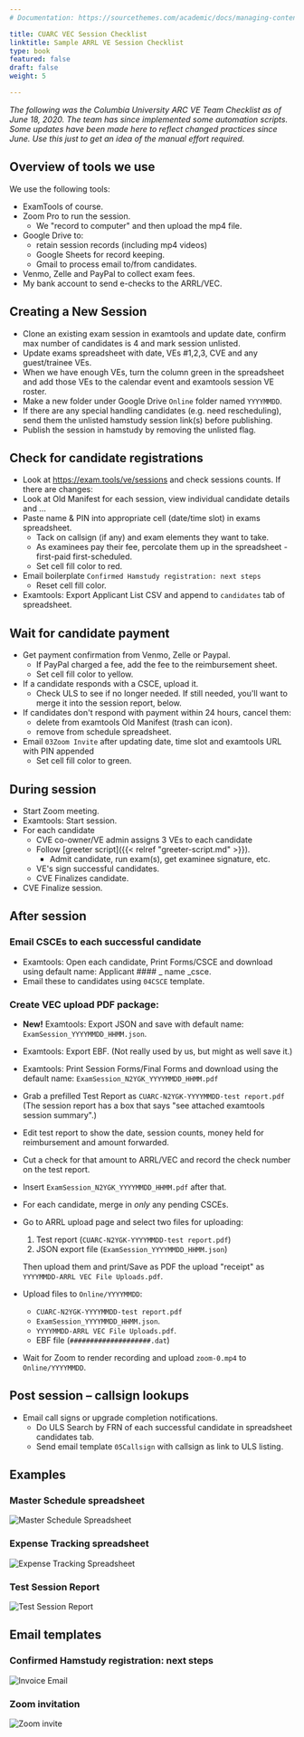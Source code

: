 ```yaml
---
# Documentation: https://sourcethemes.com/academic/docs/managing-content/

title: CUARC VEC Session Checklist
linktitle: Sample ARRL VE Session Checklist
type: book
featured: false
draft: false
weight: 5

---
```

_The following was the Columbia University ARC VE Team Checklist as of June 18, 2020.
The team has since implemented some automation scripts. Some updates have been made here
to reflect changed practices since June. Use this just to get an idea of the manual effort required._

## Overview of tools we use

We use the following tools:
* ExamTools of course.
* Zoom Pro to run the session.
  * We "record to computer" and then upload the mp4 file.
* Google Drive to:
  * retain session records (including mp4 videos)
  * Google Sheets for record keeping.
  * Gmail to process email to/from candidates.
* Venmo, Zelle and PayPal to collect exam fees.
* My bank account to send e-checks to the ARRL/VEC.

## Creating a New Session

* Clone an existing exam session in examtools and update date, confirm max number of candidates is 4
and mark session unlisted.
* Update exams spreadsheet with date, VEs #1,2,3, CVE and any guest/trainee VEs.
* When we have enough VEs, turn the column green in the spreadsheet and add those VEs to the calendar event
and examtools session VE roster.
* Make a new folder under Google Drive `Online` folder named `YYYYMMDD`.
* If there are any special handling candidates (e.g. need rescheduling),
send them the unlisted hamstudy session link(s) before publishing.
* Publish the session in hamstudy by removing the unlisted flag.

## Check for candidate registrations
* Look at https://exam.tools/ve/sessions and check sessions counts. If there are changes:
* Look at Old Manifest for each session, view individual candidate details and ...
* Paste name & PIN into appropriate cell (date/time slot) in exams spreadsheet.
  * Tack on callsign (if any) and exam elements they want to take.
  * As examinees pay their fee, percolate them up in the spreadsheet - first-paid first-scheduled.
  * Set cell fill color to red.
* Email boilerplate `Confirmed Hamstudy registration: next steps`
  * Reset cell fill color.
* Examtools: Export Applicant List CSV and append to `candidates` tab of spreadsheet.

## Wait for candidate payment
* Get payment confirmation from Venmo, Zelle or Paypal.
  * If PayPal charged a fee, add the fee to the reimbursement sheet.
  * Set cell fill color to yellow.
* If a candidate responds with a CSCE, upload it.
  * Check ULS to see if no longer needed. If still needed, you'll want to merge it into the session report, below.
* If candidates don't respond with payment within 24 hours, cancel them:
  * delete from examtools Old Manifest (trash can icon).
  * remove from schedule spreadsheet.
* Email `03Zoom Invite` after updating date, time slot and examtools URL with PIN appended
  * Set cell fill color to green.

## During session
* Start Zoom meeting.
* Examtools: Start session.
* For each candidate
  * CVE co-owner/VE admin assigns 3 VEs to each candidate
  * Follow [greeter script]({{< relref "greeter-script.md" >}}).
    * Admit candidate, run exam(s), get examinee signature, etc.
  * VE's sign successful candidates.
  * CVE Finalizes candidate.
* CVE Finalize session.

## After session
### Email CSCEs to each successful candidate
* Examtools: Open each candidate, Print Forms/CSCE and download using default name: Applicant #### _ name _csce.
* Email these to candidates using `04CSCE` template.

### Create VEC upload PDF package:
* **New!** Examtools: Export JSON and save with default name: `ExamSession_YYYYMMDD_HHMM.json`.
* Examtools: Export EBF. (Not really used by us, but might as well save it.)
* Examtools: Print Session Forms/Final Forms and download using the default name:
  `ExamSession_N2YGK_YYYYMMDD_HHMM.pdf`
* Grab a prefilled Test Report as `CUARC-N2YGK-YYYYMMDD-test report.pdf`
  (The session report has a box that says "see attached examtools session summary".)
* Edit test report to show the date, session counts, money held for reimbursement and amount forwarded.
* Cut a check for that amount to ARRL/VEC and record the check number on the test report.
* Insert `ExamSession_N2YGK_YYYYMMDD_HHMM.pdf` after that.
* For each candidate, merge in *only* any pending CSCEs.
* Go to ARRL upload page and select two files for uploading:
  1. Test report (`CUARC-N2YGK-YYYYMMDD-test report.pdf`)
  2. JSON export file (`ExamSession_YYYYMMDD_HHMM.json`)

  Then upload them and print/Save as PDF the upload "receipt" as `YYYYMMDD-ARRL VEC File Uploads.pdf`.
* Upload files to `Online/YYYYMMDD`:
  * `CUARC-N2YGK-YYYYMMDD-test report.pdf`
  * `ExamSession_YYYYMMDD_HHMM.json`.
  * `YYYYMMDD-ARRL VEC File Uploads.pdf`.
  * EBF file (`####################.dat`)
* Wait for Zoom to render recording and upload `zoom-0.mp4` to `Online/YYYYMMDD`.

## Post session – callsign lookups
* Email call signs or upgrade completion notifications.
  * Do ULS Search by FRN of each successful candidate in spreadsheet candidates tab.
  * Send email template `05Callsign` with callsign as link to ULS listing.


## Examples

### Master Schedule spreadsheet

![Master Schedule Spreadsheet](../images/schedule.png)

### Expense Tracking spreadsheet

![Expense Tracking Spreadsheet](../images/expenses.png)

### Test Session Report

![Test Session Report](../images/test-report.png)

## Email templates

### Confirmed Hamstudy registration: next steps

![Invoice Email](../images/invoice.png)

### Zoom invitation

![Zoom invite](../images/invite.png)
